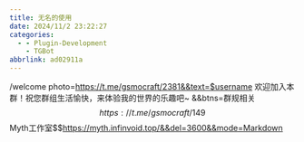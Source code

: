 ```yaml
---
title: 无名的使用
date: 2024/11/2 23:22:27
categories:
  - - Plugin-Development
    - TGBot
abbrlink: ad02911a
---
```


/welcome photo=https://t.me/gsmocraft/2381&&text=$username 欢迎加入本群！祝您群组生活愉快，来体验我的世界的乐趣吧~ &&btns=群规相关$$https://t.me/gsmocraft/149$$Myth工作室$$https://myth.infinvoid.top/&&del=3600&&mode=Markdown